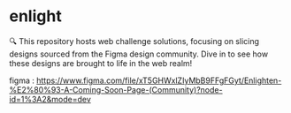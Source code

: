 # enlight
🔍 This repository hosts web challenge solutions, focusing on slicing designs sourced from the Figma design community. Dive in to see how these designs are brought to life in the web realm!


figma : https://www.figma.com/file/xT5GHWxlZIyMbB9FFgFGyt/Enlighten-%E2%80%93-A-Coming-Soon-Page-(Community)?node-id=1%3A2&mode=dev

